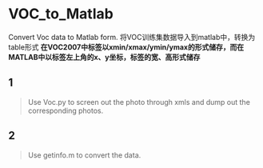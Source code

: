 # VOC_to_Matlab
Convert Voc data to Matlab form.
将VOC训练集数据导入到matlab中，转换为table形式
**在VOC2007中标签以xmin/xmax/ymin/ymax的形式储存，而在MATLAB中以标签左上角的x、y坐标，标签的宽、高形式储存**
## 1
> Use Voc.py to screen out the photo through xmls and dump out the corresponding photos.

## 2
> Use getinfo.m to convert the data.
